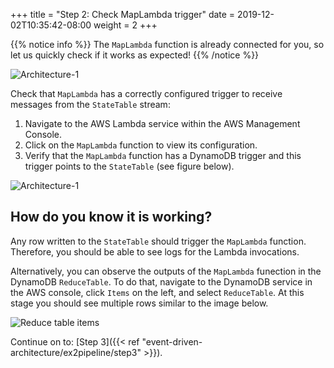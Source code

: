 +++
title = "Step 2: Check MapLambda trigger"
date = 2019-12-02T10:35:42-08:00
weight = 2
+++

{{% notice info %}}
The `MapLambda` function is already connected for you, so let us quickly check if it works as expected!
{{% /notice %}}

![Architecture-1](/images/event-driven-architecture/architecture/step2.png)

Check that `MapLambda` has a correctly configured trigger to receive messages from the `StateTable` stream:

1. Navigate to the AWS Lambda service within the AWS Management Console.
2. Click on the `MapLambda` function to view its configuration.
3. Verify that the `MapLambda` function has a DynamoDB trigger and this trigger points to the `StateTable` (see figure below).

![Architecture-1](/images/event-driven-architecture/target/TargetMapLambda.png)

## How do you know it is working?

Any row written to the `StateTable` should trigger the `MapLambda` function. Therefore, you should be able to see logs for the Lambda invocations.

Alternatively, you can observe the outputs of the `MapLambda` funection in the DynamoDB `ReduceTable`. To do that, navigate to the DynamoDB service in the AWS console, click `Items` on the left, and select `ReduceTable`. At this stage you should see multiple rows similar to the image below.

![Reduce table items](/images/event-driven-architecture/lab1/reduce-table-items.png)

Continue on to: [Step 3]({{< ref "event-driven-architecture/ex2pipeline/step3" >}}).